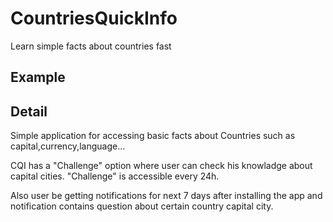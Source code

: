 # CountriesQuickInfo
Learn simple facts about countries fast

## Example





## Detail
Simple application for accessing basic facts about Countries such as capital,currency,language...

CQI has a "Challenge" option where user can check his knowladge about capital cities. "Challenge" is accessible every 24h.

Also user be getting notifications for next 7 days after installing the app and notification contains question about certain country capital city.
